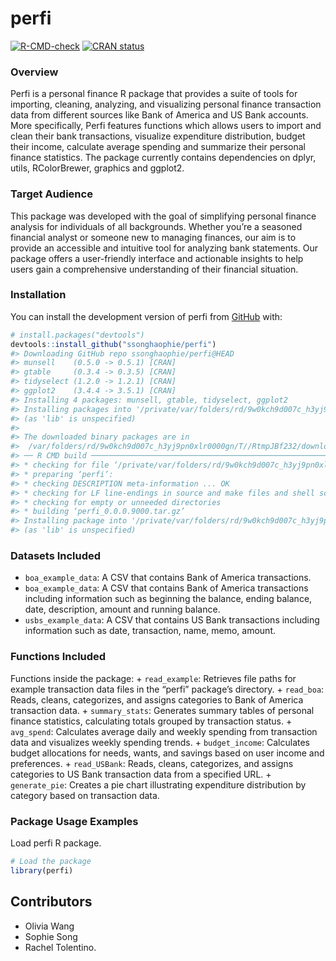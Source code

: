 
<!-- README.md is generated from README.Rmd. Please edit that file -->

# perfi

<!-- badges: start -->

[![R-CMD-check](https://github.com/ssonghaophie/perfi/actions/workflows/R-CMD-check.yaml/badge.svg)](https://github.com/ssonghaophie/perfi/actions/workflows/R-CMD-check.yaml)
[![CRAN
status](https://www.r-pkg.org/badges/version/perfi)](https://CRAN.R-project.org/package=perfi)
<!-- badges: end -->

### Overview

Perfi is a personal finance R package that provides a suite of tools for
importing, cleaning, analyzing, and visualizing personal finance
transaction data from different sources like Bank of America and US Bank
accounts. More specifically, Perfi features functions which allows users
to import and clean their bank transactions, visualize expenditure
distribution, budget their income, calculate average spending and
summarize their personal finance statistics. The package currently
contains dependencies on dplyr, utils, RColorBrewer, graphics and
ggplot2.

### Target Audience

This package was developed with the goal of simplifying personal finance
analysis for individuals of all backgrounds. Whether you’re a seasoned
financial analyst or someone new to managing finances, our aim is to
provide an accessible and intuitive tool for analyzing bank statements.
Our package offers a user-friendly interface and actionable insights to
help users gain a comprehensive understanding of their financial
situation.

### Installation

You can install the development version of perfi from
[GitHub](https://github.com/) with:

``` r
# install.packages("devtools")
devtools::install_github("ssonghaophie/perfi")
#> Downloading GitHub repo ssonghaophie/perfi@HEAD
#> munsell    (0.5.0 -> 0.5.1) [CRAN]
#> gtable     (0.3.4 -> 0.3.5) [CRAN]
#> tidyselect (1.2.0 -> 1.2.1) [CRAN]
#> ggplot2    (3.4.4 -> 3.5.1) [CRAN]
#> Installing 4 packages: munsell, gtable, tidyselect, ggplot2
#> Installing packages into '/private/var/folders/rd/9w0kch9d007c_h3yj9pn0xlr0000gn/T/Rtmp0ksbVV/temp_libpath1d4228db59a'
#> (as 'lib' is unspecified)
#> 
#> The downloaded binary packages are in
#>  /var/folders/rd/9w0kch9d007c_h3yj9pn0xlr0000gn/T//RtmpJBf232/downloaded_packages
#> ── R CMD build ─────────────────────────────────────────────────────────────────
#> * checking for file ‘/private/var/folders/rd/9w0kch9d007c_h3yj9pn0xlr0000gn/T/RtmpJBf232/remotes20d517b1f30c/ssonghaophie-perfi-360589e/DESCRIPTION’ ... OK
#> * preparing ‘perfi’:
#> * checking DESCRIPTION meta-information ... OK
#> * checking for LF line-endings in source and make files and shell scripts
#> * checking for empty or unneeded directories
#> * building ‘perfi_0.0.0.9000.tar.gz’
#> Installing package into '/private/var/folders/rd/9w0kch9d007c_h3yj9pn0xlr0000gn/T/Rtmp0ksbVV/temp_libpath1d4228db59a'
#> (as 'lib' is unspecified)
```

### Datasets Included

- `boa_example_data`: A CSV that contains Bank of America transactions.
- `boa_example_data`: A CSV that contains Bank of America transactions
  including information such as beginning the balance, ending balance,
  date, description, amount and running balance.
- `usbs_example_data`: A CSV that contains US Bank transactions
  including information such as date, transaction, name, memo, amount.

### Functions Included

Functions inside the package: + `read_example`: Retrieves file paths for
example transaction data files in the “perfi” package’s directory. +
`read_boa`: Reads, cleans, categorizes, and assigns categories to Bank
of America transaction data. + `summary_stats`: Generates summary tables
of personal finance statistics, calculating totals grouped by
transaction status. + `avg_spend`: Calculates average daily and weekly
spending from transaction data and visualizes weekly spending trends. +
`budget_income`: Calculates budget allocations for needs, wants, and
savings based on user income and preferences. + `read_USBank`: Reads,
cleans, categorizes, and assigns categories to US Bank transaction data
from a specified URL. + `generate_pie`: Creates a pie chart illustrating
expenditure distribution by category based on transaction data.

### Package Usage Examples

Load perfi R package.

``` r
# Load the package 
library(perfi)
```

## Contributors

- Olivia Wang
- Sophie Song
- Rachel Tolentino.
